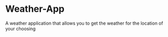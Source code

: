 # Weather-App
A weather application that allows you to get the weather for the location of your choosing
